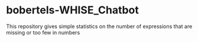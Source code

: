 # bobertels-WHISE_Chatbot
This repository gives simple statistics on the number of expressions that are missing or too few in numbers